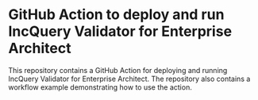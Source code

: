 # GitHub Action to deploy and run IncQuery Validator for Enterprise Architect

This repository contains a GitHub Action for deploying and running IncQuery Validator for Enterprise Architect. The repository also contains a workflow example demonstrating how to use the action.